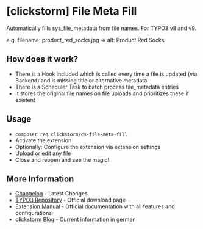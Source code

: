 # [clickstorm] File Meta Fill

Automatically fills sys_file_metadata from file names. For TYPO3 v8 and v9.

e.g. filename: product_red_socks.jpg => alt: Product Red Socks

## How does it work?

- There is a Hook included which is called every time a file is updated (via Backend) and is missing title or alternative metadata.
- There is a Scheduler Task to batch process file_metadata entries
- It stores the original file names on file uploads and prioritizes these if existent

## Usage

- `composer req clickstorm/cs-file-meta-fill`
- Activate the extension
- Optionally: Configure the extension via extension settings
- Upload or edit any file
- Close and reopen and see the magic!

## More Information

- [Changelog](CHANGELOG.md) - Latest Changes
- [TYPO3 Repository](https://extensions.typo3.org/extension/cs_file_meta_fill/) - Official download page
- [Extension Manual](https://docs.typo3.org/p/clickstorm/cs-file-meta-fill/master/en-us) - Official documentation with all features and configurations 
- [clickstorm Blog](https://www.clickstorm.de/blog/) - Current information in german
